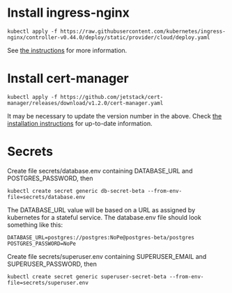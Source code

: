 # Install ingress-nginx

    kubectl apply -f https://raw.githubusercontent.com/kubernetes/ingress-nginx/controller-v0.44.0/deploy/static/provider/cloud/deploy.yaml

See [the instructions](https://kubernetes.github.io/ingress-nginx/deploy/) for more information.

# Install cert-manager

    kubectl apply -f https://github.com/jetstack/cert-manager/releases/download/v1.2.0/cert-manager.yaml

It may be necessary to update the version number in the above. Check
[the installation instructions](https://cert-manager.io/docs/installation/kubernetes/)
for up-to-date information.

# Secrets

Create file secrets/database.env containing DATABASE_URL and POSTGRES_PASSWORD, then

    kubectl create secret generic db-secret-beta --from-env-file=secrets/database.env

The DATABASE_URL value will be based on a URL as assigned by
kubernetes for a stateful service. The database.env file should look
something like this:

    DATABASE_URL=postgres://postgres:NoPe@postgres-beta/postgres
    POSTGRES_PASSWORD=NoPe

Create file secrets/superuser.env containing SUPERUSER_EMAIL and SUPERUSER_PASSWORD, then

    kubectl create secret generic superuser-secret-beta --from-env-file=secrets/superuser.env
